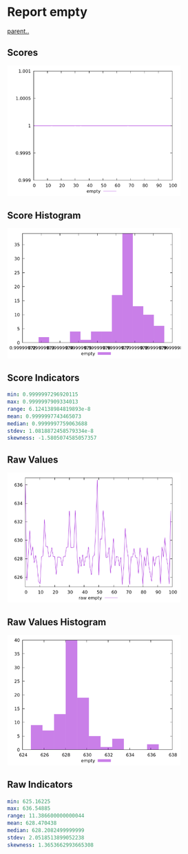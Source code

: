# Report empty

[parent..](./..)  


## Scores

![score](./score.png)  

## Score Histogram

![hist](./hist.png)  

## Score Indicators

```yaml
min: 0.9999997296920115
max: 0.9999997909334013
range: 6.124138984819893e-8
mean: 0.9999997743465073
median: 0.9999997759063688
stdev: 1.0818872458579334e-8
skewness: -1.5805074585057357

```

## Raw Values

![raw](./raw.png)  

## Raw Values Histogram

![raw hist](./raw_hist.png)  

## Raw Indicators

```yaml
min: 625.16225
max: 636.54885
range: 11.386600000000044
mean: 628.470438
median: 628.2082499999999
stdev: 2.0518513899052238
skewness: 1.3653662993665308

```

<style>
  img {
    max-width: 80%;
  }
</style>
      
